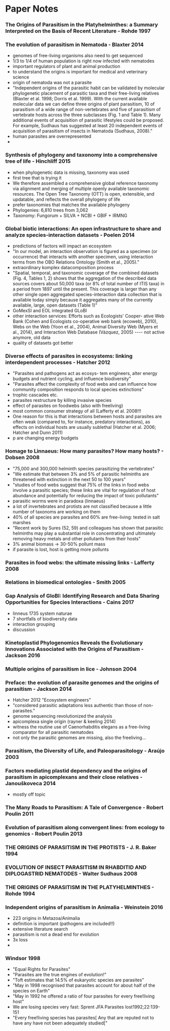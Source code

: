 # Paper Notes

### The Origins of Parasitism in the Platyhelminthes: a Summary Interpreted on the Basis of Recent Literature - Rohde 1997

### The evolution of parasitism in Nematoda - Blaxter 2014
- genomes of free-living organisms also need to get sequenced
- 1/3 to 1/4 of human population is right now infected with nematodes
- important regulators of plant and animal production
- to understand the origins is important for medical and veterinary science
- origin of nematoda was not a parasite
- "Independent origins of the parasitic habit can be validated by molecular phylogenetic placement of parasitic taxa and their free-living relatives (Blaxter et al. 1998; Dorris et al. 1999). With the current available molecular data we can define three origins of plant parasitism, 10 of parasitism of a wide range of non-vertebrates and five of parasitism of vertebrate hosts across the three subclasses (Fig. 1 and Table 1). Many additional events of acquisition of parasitic lifestyles could be proposed. For example, Sudhaus has suggested at least 20 independent events of acquisition of parasitism of insects in Nematoda (Sudhaus, 2008)."
- human parasites are overrepresented
- 

### Synthesis of phylogeny and taxonomy into a comprehensive tree of life - Hinchliff 2015
- when phylogenetic data is missing, taxonomy was used
- first tree that is trying it
- We therefore assembled a comprehensive global reference taxonomy via alignment and merging of multiple openly available taxonomic resources. The Open Tree Taxonomy (OTT) is open, extensible, and updatable, and reflects the overall phylogeny of life
- prefer taxonomies that matches the available phylogeny
- Phylogenies: 6,810 trees from 3,062
- Taxonomy: Fungorum + SILVA + NCBI + GBIF + IRMNG


### Global biotic interactions: An open infrastructure to share and analyze species-interaction datasets - Poelen 2014
- predictions of factors will impact an ecosystem
- "In our model, an interaction observation is figured as a specimen (or occurrence) that interacts with another specimen, using interaction terms from the OBO Relations Ontology (Smith et al., 2005)."
- extraordinary komplex datacomposition process
- "Spatial, temporal, and taxonomic coverage of the combined datasets (Fig. 4, Tables 1, 2) shows that the aggregation of the described data sources covers about 50,000 taxa (or 8% of total number of ITIS taxa) in a period from 1897 until the present. This coverage is larger than any other single open aggregated species-interaction data collection that is available today simply because it aggregates many of the currently available, large, open datasets (Table 1)"
- GoMexSI and EOL integrated GLoBI
- other interaction services: Efforts such as Ecologists' Cooper- ative Web Bank (Cohen and Ecologists co-operative web bank (ecoweb), 2010), Webs on the Web (Yoon et al., 2004), Animal Diversity Web (Myers et al., 2014), and Interaction Web Database (Vázquez, 2005) ---- not active anymore, old data
- quality of datasets got better


### Diverse effects of parasites in ecosystems: linking interdependent processes - Hatcher 2012
- "Parasites and pathogens act as ecosys- tem engineers, alter energy budgets and nutrient cycling, and influence biodiversity"
- "Parasites affect the complexity of food webs and can influence how community composition responds to local species extinctions"
- trophic cascades etc.
- parasites restructure by killing invasive species
- effect of parasites on foodwebs (also with freeliving)
- most common consumer strategy of all (Lafferty et al. 2008!!!
- One reason for this is that interactions between hosts and parasites are often weak (compared to, for instance, predatory interactions), as effects on individual hosts are usually sublethal (Hatcher et al. 2006; Hatcher and Dunn 2011)
- p are changing energy budgets

### Homage to Linnaeus: How many parasites? How many hosts? - Dobsen 2008
- "75,000 and 300,000 helminth species parasitizing the vertebrates"
- "We estimate that between 3% and 5% of parasitic helminths are threatened with extinction in the next 50 to 100 years"
- "studies of food webs suggest that  75% of the links in food webs involve a parasitic species; these links are vital for regulation of host abundance and potentially for reducing the impact of toxic pollutants"
- parasitic worms were in paradoxa (linnaeus)
- a lot of invertebrates and protists are not classified because a little number of taxonoms are working on them
- 40% of all species are parasites and 60% are free-living: tested in salt marshes
- "Recent work by Sures (52, 59) and colleagues has shown that parasitic helminths may play a substantial role in concentrating and ultimately removing heavy metals and other pollutants from their hosts"
- 3% animal biomass -> 30-50% pollunt mass
- if parasite is lost, host is getting more pollunts
### Parasites in food webs: the ultimate missing links - Lafferty 2008


### Relations in biomedical ontologies - Smith 2005

### Gap Analysis of GloBI: Identifying Research and Data Sharing Opportunities for Species Interactions - Cains 2017
- linneus 1735 system naturae
- 7 shortfalls of biodiversity data
- interaction grouping
- discussion

### Kinetoplastid Phylogenomics Reveals the Evolutionary Innovations Associated with the Origins of Parasitism - Jackson 2016

### Multiple origins of parasitism in lice - Johnson 2004

### Preface: the evolution of parasite genomes and the origins of parasitism - Jackson 2014
- Hatcher 2012 "Ecosystem engineers"
- "considered parasitic adaptations less authentic than those of non- parasites."
- genome sequencing revolutionized the analysis
- apicomplexa single origin (rayner & keeling 2014)
- witness the routine use of Caenorhabditis elegans as a free-living comparator for all parasitic nematodes
- not only the parasitic genomes are missing, also the freeliving...
### Parasitism, the Diversity of Life, and Paleoparasitology - Araújo 2003

### Factors mediating plastid dependency and the origins of parasitism in apicomplexans and their close relatives - Janouškoveca 2014
- mostly off topic

### The Many Roads to Parasitism: A Tale of Convergence - Robert Poulin 2011

### Evolution of parasitism along convergent lines: from ecology to genomics - Robert Poulin 2013

### THE ORIGINS OF PARASITISM IN THE PROTISTS - J. R. Baker 1994

### EVOLUTION OF INSECT PARASITISM IN RHABDITID AND DIPLOGASTRID NEMATODES - Walter Sudhaus 2008

### THE ORIGINS OF PARASITISM IN THE PLATYHELMINTHES - Rohde 1994

### Independent origins of parasitism in Animalia - Weinstein 2016
- 223 origins in Metazoa/Animalia
- definition is important (pathogens are included!!)
- extensive literature search
- parasitism is not a dead end for evolution
- 3x loss
- 

### Windsor 1998
- "Equal Rights for Parasites"
- "Parasites are the true engines of evolution!"
- "Toft estimates that 14.5% of eukaryotic species are parasites"
- "May in 1998 recognised that parasites account for about half of the species on Earth"
- "May in 1992 he offered a ratio of four parasites for every free!living host"
- We are losing species very fast: Sprent JFA Parasites lost1992;22:139-151
- "Every free!living species has parasites[ Any that are reputed not to have any have not been adequately studied["